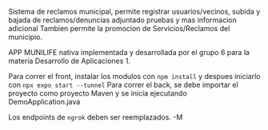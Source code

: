 Sistema de reclamos municipal, permite registrar usuarios/vecinos, subida y bajada de reclamos/denuncias adjuntado pruebas y mas informacion adicional
Tambien permite la promocion de Servicios/Reclamos del municipio.

APP MUNILIFE nativa implementada y desarrollada por el grupo 6 para la materia Desarrollo de Aplicaciones 1.

Para correr el front, instalar los modulos con `npm install` y despues iniciarlo con `npx expo start --tunnel`
Para correr el back, se debe importar el proyecto como proyecto Maven y se inicia ejecutando DemoApplication.java

Los endpoints de `ngrok` deben ser reemplazados. 
-M
